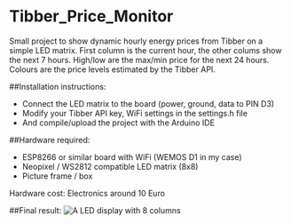 # Tibber_Price_Monitor

Small project to show dynamic hourly energy prices from Tibber on a simple LED matrix.
First column is the current hour, the other colums show the next 7 hours.
High/low are the max/min price for the next 24 hours.
Colours are the price levels estimated by the Tibber API.

##Installation instructions:
- Connect the LED matrix to the board (power, ground, data to PIN D3)
- Modify your Tibber API key, WiFi settings in the settings.h file
- And compile/upload the project with the Arduino IDE

##Hardware required:
- ESP8266 or similar board with WiFi (WEMOS D1 in my case)
- Neopixel / WS2812 compatible LED matrix (8x8)
- Picture frame / box

Hardware cost: Electronics around 10 Euro

##Final result:
![A LED display with 8 columns](https://github.com/Till-83/Tibber_Price_Monitor/blob/main/images/picture.jpeg)
